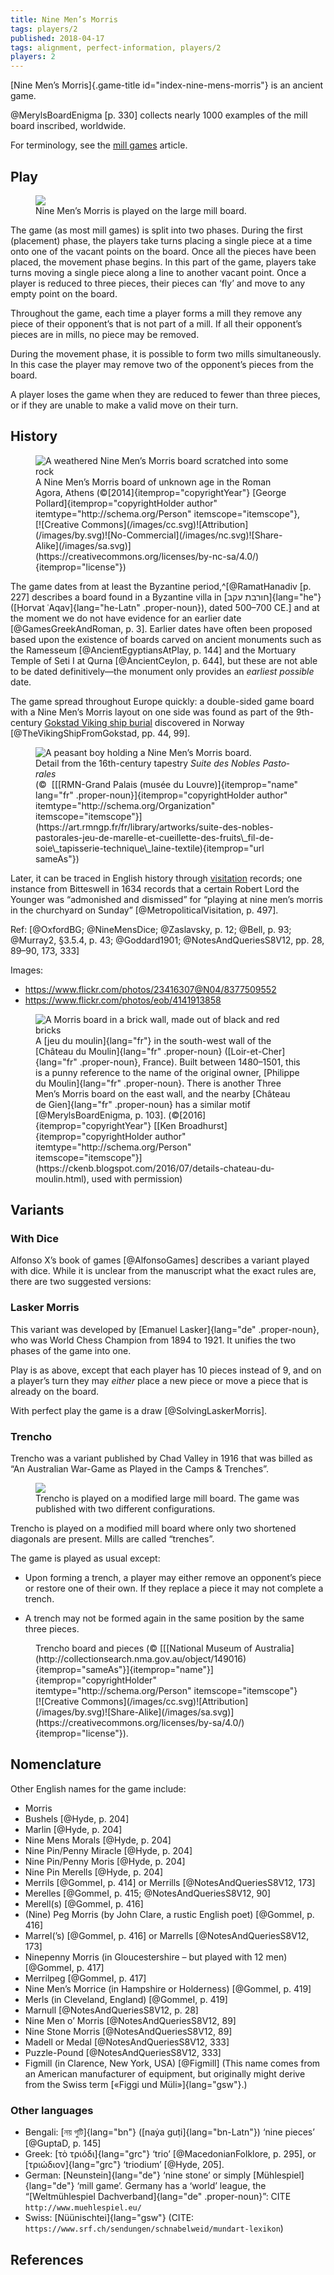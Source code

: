 ```yaml
---
title: Nine Men’s Morris
tags: players/2
published: 2018-04-17
tags: alignment, perfect-information, players/2
players: 2
---
```


[Nine Men’s Morris]{.game-title id="index-nine-mens-morris"} is an ancient game.

@MerylsBoardEnigma [p. 330] collects nearly 1000 examples of the mill board
inscribed, worldwide.

For terminology, see the [mill games](/families/mill-games.html) article.

## Play

<figure class="side-image-r"><img src="/images/large_merels.svg" />
<figcaption>Nine Men’s Morris is played on the large mill
board.</figcaption></figure>

The game (as most mill games) is split into two phases. During the first
(placement) phase, the players take turns placing a single piece at a time onto
one of the vacant points on the board. Once all the pieces have been placed, the
movement phase begins. In this part of the game, players take turns moving
a single piece along a line to another vacant point. Once a player is reduced to
three pieces, their pieces can ‘fly’ and move to any empty point on the board.

Throughout the game, each time a player forms a mill they remove any piece of
their opponent’s that is not part of a mill. If all their opponent’s pieces are
in mills, no piece may be removed.

During the movement phase, it is possible to form two mills simultaneously. In
this case the player may remove two of the opponent’s pieces from the board.

A player loses the game when they are reduced to fewer than three pieces, or if
they are unable to make a valid move on their turn.

## History

<figure itemprop="image" itemscope="itemscope"
itemtype="http://schema.org/ImageObject" class="wide"><img itemprop="contentUrl"
src="/images/DSCF0525-1600.jpg" alt="A weathered Nine Men’s Morris board
scratched into some rock" /><figcaption>A Nine Men’s Morris board of unknown age
in the Roman Agora, Athens (©[2014]{itemprop="copyrightYear"}&nbsp;[George
Pollard]{itemprop="copyrightHolder author" itemtype="http://schema.org/Person"
itemscope="itemscope"}, [![Creative
Commons](/images/cc.svg)![Attribution](/images/by.svg)![No-Commercial](/images/nc.svg)![Share-Alike](/images/sa.svg)](https://creativecommons.org/licenses/by-nc-sa/4.0/){itemprop="license"})</figcaption></figure>

The game dates from at least the Byzantine period,^[@RamatHanadiv [p. 227]
describes a board found in a Byzantine villa in [חורבת עקב]{lang="he"} ([Ḥorvat
ʿAqav]{lang="he-Latn" .proper-noun}), dated 500–700&nbsp;CE.] and at the moment
we do not have evidence for an earlier date [@GamesGreekAndRoman, p. 3]. Earlier
dates have often been proposed based upon the existence of boards carved on
ancient monuments such as the Ramesseum [@AncientEgyptiansAtPlay, p. 144] and
the Mortuary Temple of Seti I at Qurna [@AncientCeylon, p. 644], but these are
not able to be dated definitively—the monument only provides an _earliest
possible_ date.

The game spread throughout Europe quickly: a double-sided game board with a Nine
Men’s Morris layout on one side was found as part of the 9th-century [Gokstad
Viking ship burial](https://en.wikipedia.org/wiki/Gokstad_ship) discovered in
Norway [@TheVikingShipFromGokstad, pp. 44, 99].

<figure itemprop="image" itemscope="itemscope" itemtype="http://schema.org/ImageObject"
class="side-image-r"><img itemprop="contentUrl" src="/images/82-001079.jpg"
alt="A peasant boy holding a Nine Men’s Morris board." /><figcaption>Detail from
the 16th-century tapestry <cite lang="fr">Suite des Nobles
Pastorales</cite><br/>(©&nbsp; [[[RMN-Grand Palais (musée du
Louvre)]{itemprop="name" lang="fr" .proper-noun}]{itemprop="copyrightHolder
author" itemtype="http://schema.org/Organization"
itemscope="itemscope"}](https://art.rmngp.fr/fr/library/artworks/suite-des-nobles-pastorales-jeu-de-marelle-et-cueillette-des-fruits\_fil-de-soie\_tapisserie-technique\_laine-textile){itemprop="url
sameAs"})</figcaption></figure>

Later, it can be traced in English history through
[visitation](https://en.wikipedia.org/wiki/Canonical_visitation) records; one
instance from Bitteswell in 1634 records that a certain Robert Lord the Younger
was “admonished and dismissed” for “playing at nine men’s morris in the
churchyard on Sunday” [@MetropoliticalVisitation, p. 497].


Ref: [@OxfordBG; @NineMensDice; @Zaslavsky, p. 12; @Bell, p. 93; @Murray2,
§3.5.4, p. 43; @Goddard1901; @NotesAndQueriesS8V12, pp. 28, 89–90, 173, 333]


Images:

* https://www.flickr.com/photos/23416307@N04/8377509552
* https://www.flickr.com/photos/eob/4141913858

<figure itemprop="image" itemscope="itemscope"
itemtype="http://schema.org/ImageObject" class="wide"><img itemprop="contentUrl"
src="/images/P1130411a-1600.jpg" alt="A Morris board in a brick wall, made out
of black and red bricks" /><figcaption>A [jeu du moulin]{lang="fr"} in the
south-west wall of the [Château du Moulin]{lang="fr" .proper-noun}
([Loir-et-Cher]{lang="fr" .proper-noun}, France). Built between 1480–1501, this
is a punny reference to the name of the original owner, [Philippe du
Moulin]{lang="fr" .proper-noun}. There is another Three Men’s Morris board on
the east wall, and the nearby [Château de Gien]{lang="fr" .proper-noun} has
a similar motif [@MerylsBoardEnigma, p. 103].
(©[2016]{itemprop="copyrightYear"}&nbsp;[[Ken
Broadhurst]{itemprop="copyrightHolder author"
itemtype="http://schema.org/Person"
itemscope="itemscope"}](https://ckenb.blogspot.com/2016/07/details-chateau-du-moulin.html),
used with permission)</figcaption></figure>

## Variants

### With Dice

Alfonso X’s book of games [@AlfonsoGames] describes a variant played with dice.
While it is unclear from the manuscript what the exact rules are, there are two
suggested versions:

### Lasker Morris

This variant was developed by [Emanuel Lasker]{lang="de" .proper-noun}, who was
World Chess Champion from 1894 to 1921. It unifies the two phases of the game
into one.

Play is as above, except that each player has 10 pieces instead of 9, and on
a player’s turn they may *either* place a new piece or move a piece that is
already on the board.

With perfect play the game is a draw [@SolvingLaskerMorris].

### Trencho

Trencho was a variant published by Chad Valley in 1916 that was billed as “An
Australian War-Game as Played in the Camps & Trenches”.

<figure class="side-image-r"><img src="/images/trencho.svg"
/><figcaption>Trencho is played on a modified large mill board. The game was
published with two different configurations.</figcaption></figure>

Trencho is played on a modified mill board where only two shortened diagonals
are present. Mills are called “trenches”.

The game is played as usual except:

* Upon forming a trench, a player may either remove an opponent’s piece or
  restore one of their own. If they replace a piece it may not complete
  a trench. 

* A trench may not be formed again in the same position by the same three
  pieces. 

<figure itemscope="itemscope" itemtype="http://schema.org/Photograph" class="wide"><img
itemprop="image"
src="/images/nma_149016_ma45226671_trencho_board_game.-1600.jpg" alt=""
/><figcaption>Trencho board and pieces (©&nbsp;[[[National Museum of
Australia](http://collectionsearch.nma.gov.au/object/149016){itemprop="sameAs"}]{itemprop="name"}]{itemprop="copyrightHolder"
itemtype="http://schema.org/Person" itemscope="itemscope"} [![Creative
Commons](/images/cc.svg)![Attribution](/images/by.svg)![Share-Alike](/images/sa.svg)](https://creativecommons.org/licenses/by-sa/4.0/){itemprop="license"}).
</figcaption></figure>

<!-- other board here: https://www.flickr.com/photos/communityhistorysa/15513283420/in/photolist-sZrx-4ymJZ6-nHnS3U-qtBtX5-bWfoc7-dMYNfX-pCRCFN-JQvGw-f5ZAxg-83Djx-Je3MXg/ -->

## Nomenclature

Other English names for the game include:

<ul class="columnar">
<li> Morris</li>
<li> Bushels [@Hyde, p. 204]</li>
<li> Marlin [@Hyde, p. 204]</li>
<li> Nine Mens Morals [@Hyde, p. 204]</li>
<li> Nine Pin/Penny Miracle [@Hyde, p. 204]</li>
<li> Nine Pin/Penny Moris [@Hyde, p. 204]</li>
<li> Nine Pin Merells [@Hyde, p. 204]</li>
<li> Merrils [@GommeI, p. 414] or Merrills [@NotesAndQueriesS8V12, 173]</li>
<li> Merelles [@GommeI, p. 415; @NotesAndQueriesS8V12, 90]</li>
<li> Merell(s) [@GommeI, p. 416]</li>
<li> (Nine) Peg Morris (by John Clare, a rustic English poet) [@GommeI, p.
416]</li>
<li> Marrel(’s) [@GommeI, p. 416] or Marrells [@NotesAndQueriesS8V12, 173]</li>
<li> Ninepenny Morris (in Gloucestershire – but played with 12 men) [@GommeI, p. 417]</li>
<li> Merrilpeg [@GommeI, p. 417]</li>
<li> Nine Men’s Morrice (in Hampshire or Holderness) [@GommeI, p. 419]</li>
<li> Merls (in Cleveland, England) [@GommeI, p. 419]</li>
<li> Marnull [@NotesAndQueriesS8V12, p. 28]</li>
<li> Nine Men o’ Morris [@NotesAndQueriesS8V12, 89]</li>
<li> Nine Stone Morris [@NotesAndQueriesS8V12, 89]</li>
<li> Madell or Medal [@NotesAndQueriesS8V12, 333]</li>
<li> Puzzle-Pound [@NotesAndQueriesS8V12, 333]</li>
<li> Figmill (in Clarence, New York, USA) [@Figmill] (This name comes from an
American manufacturer of equipment, but originally might derive from the Swiss
term [«Figgi und Müli»]{lang="gsw"}.)</li>
</ul>

### Other languages

* Bengali: [নয় গুটি]{lang="bn"} ([naẏa guṭi]{lang="bn-Latn"}) ‘nine pieces’ [@GuptaD, p. 145]
* Greek:  [τὸ τριόδι]{lang="grc"} ‘trio’ [@MacedonianFolklore, p. 295], or
  [τριώδιον]{lang="grc"} ‘triodium’ [@Hyde, 205].
* German: [Neunstein]{lang="de"} ‘nine stone’ or simply [Mühlespiel]{lang="de"} ‘mill
  game’. Germany has a ‘world’ league, the “[Weltmühlespiel Dachverband]{lang="de"
.proper-noun}”: CITE `http://www.muehlespiel.eu/`
* Swiss: [Nüünischtei]{lang="gsw"} (CITE:
  `https://www.srf.ch/sendungen/schnabelweid/mundart-lexikon`)


## References
